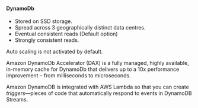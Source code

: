 #### DynamoDb


- Stored on SSD storage.
- Spread across 3 geographically distinct data centres.
-   Eventual consistent reads (Default option)
-   Strongly consistent reads.

Auto scaling is not activated by default.

Amazon DynamoDb Accelerator (DAX) is a fully managed, highly available, in-memory cache for DynamoDb that  delivers up to a 10x performance improvement – from milliseconds to  microseconds.

Amazon DynamoDB is integrated with AWS Lambda so that you can create *triggers*—pieces of code that automatically respond to events in DynamoDB Streams.
